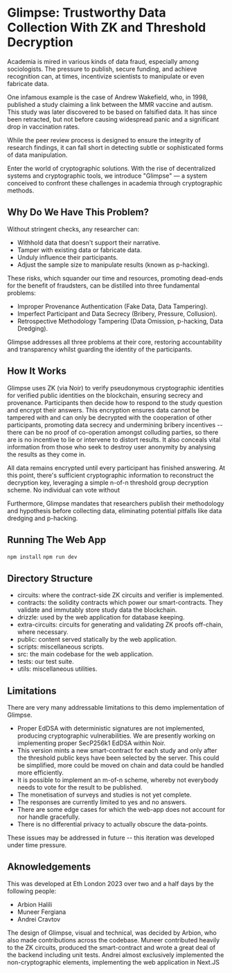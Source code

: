 # Glimpse: Trustworthy Data Collection With ZK and Threshold Decryption

Academia is mired in various kinds of data fraud, especially among sociologists. The pressure to publish, secure funding, and achieve recognition can, at times, incentivize scientists to manipulate or even fabricate data.

One infamous example is the case of Andrew Wakefield, who, in 1998, published a study claiming a link between the MMR vaccine and autism. This study was later discovered to be based on falsified data. It has since been retracted, but not before causing widespread panic and a significant drop in vaccination rates.

While the peer review process is designed to ensure the integrity of research findings, it can fall short in detecting subtle or sophisticated forms of data manipulation.

Enter the world of cryptographic solutions. With the rise of decentralized systems and cryptographic tools, we introduce "Glimpse" — a system conceived to confront these challenges in academia through cryptographic methods.

## Why Do We Have This Problem?

Without stringent checks, any researcher can:

- Withhold data that doesn't support their narrative.
- Tamper with existing data or fabricate data.
- Unduly influence their participants.
- Adjust the sample size to manipulate results (known as p-hacking).

These risks, which squander our time and resources, promoting dead-ends for the benefit of fraudsters, can be distilled into three fundamental problems:

- Improper Provenance Authentication (Fake Data, Data Tampering).
- Imperfect Participant and Data Secrecy (Bribery, Pressure, Collusion).
- Retrospective Methodology Tampering (Data Omission, p-hacking, Data Dredging).

Glimpse addresses all three problems at their core, restoring accountability and transparency whilst guarding the identity of the participants.

## How It Works

Glimpse uses ZK (via Noir) to verify pseudonymous cryptographic identities for verified public identities on the blockchain, ensuring secrecy and provenance. Participants then decide how to respond to the study question and encrypt their answers. This encryption ensures data cannot be tampered with and can only be decrypted with the cooperation of other participants, promoting data secrecy and undermining bribery incentives -- there can be no proof of co-operation amongst colluding parties, so there are is no incentive to lie or intervene to distort results. It also conceals vital information from those who seek to destroy user anonymity by analysing the results as they come in.

All data remains encrypted until every participant has finished answering. At this point, there's sufficient cryptographic information to reconstruct the decryption key, leveraging a simple n-of-n threshold group decryption scheme. No individual can vote without

Furthermore, Glimpse mandates that researchers publish their methodology and hypothesis before collecting data, eliminating potential pitfalls like data dredging and p-hacking.

## Running The Web App

`npm install`
`npm run dev`

## Directory Structure

- circuits: where the contract-side ZK circuits and verifier is implemented.
- contracts: the solidity contracts which power our smart-contracts. They validate and immutably store study data the blockchain.
- drizzle: used by the web application for database keeping.
- extra-circuits: circuits for generating and validating ZK proofs off-chain, where necessary.
- public: content served statically by the web application.
- scripts: miscellaneous scripts.
- src: the main codebase for the web application.
- tests: our test suite.
- utils: miscellaneous utilities.

## Limitations

There are very many addressable limitations to this demo implementation of Glimpse.

- Proper EdDSA with deterministic signatures are not implemented, producing cryptographic vulnerabilities. We are presently working on implementing proper SecP256k1 EdDSA within Noir.
- This version mints a new smart-contract for each study and only after the threshold public keys have been selected by the server. This could be simplified, more could be moved on chain and data could be handled more efficiently.
- It is possible to implement an m-of-n scheme, whereby not everybody needs to vote for the result to be published.
- The monetisation of surveys and studies is not yet complete.
- The responses are currently limited to yes and no answers.
- There are some edge cases for which the web-app does not account for nor handle gracefully.
- There is no differential privacy to actually obscure the data-points.

These issues may be addressed in future -- this iteration was developed under time pressure.

## Aknowledgements

This was developed at Eth London 2023 over two and a half days by the following people:

- Arbion Halili
- Muneer Fergiana
- Andrei Cravtov

The design of Glimpse, visual and technical, was decided by Arbion, who also made contributions across the codebase. Muneer contributed heavily to the ZK circuits, produced the smart-contract and wrote a great deal of the backend including unit tests. Andrei almost exclusively implemented the non-cryptographic elements, implementing the web application in Next.JS
